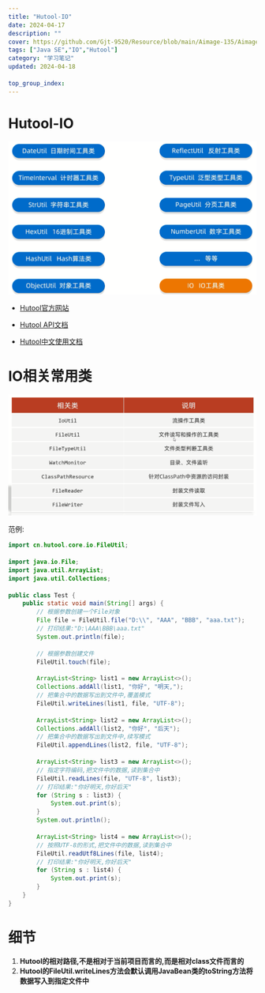 ```yaml
---
title: "Hutool-IO"
date: 2024-04-17
description: ""
cover: https://github.com/Gjt-9520/Resource/blob/main/Aimage-135/Aimage126.jpg?raw=true
tags: ["Java SE","IO","Hutool"]
category: "学习笔记"
updated: 2024-04-18
 
top_group_index: 
---
```


# Hutool-IO

![Hutool-IO](../images/Hutool.png)

- [Hutool官方网站](https://hutool.cn/)

- [Hutool API文档](https://apidoc.gitee.com/dromara/hutool/)

- [Hutool中文使用文档](https://hutool.cn/docs/#/)

# IO相关常用类

![IO相关常用类](../images/HutoolIO相关常用类.png)

范例:

```java
import cn.hutool.core.io.FileUtil;

import java.io.File;
import java.util.ArrayList;
import java.util.Collections;

public class Test {
    public static void main(String[] args) {
        // 根据参数创建一个File对象
        File file = FileUtil.file("D:\\", "AAA", "BBB", "aaa.txt");
        // 打印结果:"D:\AAA\BBB\aaa.txt"
        System.out.println(file);

        // 根据参数创建文件
        FileUtil.touch(file);

        ArrayList<String> list1 = new ArrayList<>();
        Collections.addAll(list1, "你好", "明天,");
        // 把集合中的数据写出到文件中,覆盖模式
        FileUtil.writeLines(list1, file, "UTF-8");
        
        ArrayList<String> list2 = new ArrayList<>();
        Collections.addAll(list2, "你好", "后天");
        // 把集合中的数据写出到文件中,续写模式
        FileUtil.appendLines(list2, file, "UTF-8");

        ArrayList<String> list3 = new ArrayList<>();
        // 指定字符编码,把文件中的数据,读到集合中
        FileUtil.readLines(file, "UTF-8", list3);
        // 打印结果:"你好明天,你好后天"
        for (String s : list3) {
            System.out.print(s);
        }
        System.out.println();

        ArrayList<String> list4 = new ArrayList<>();
        // 按照UTF-8的形式,把文件中的数据,读到集合中
        FileUtil.readUtf8Lines(file, list4);
        // 打印结果:"你好明天,你好后天"
        for (String s : list4) {
            System.out.print(s);
        }
    }
}
```

# 细节

1. **Hutool的相对路径,不是相对于当前项目而言的,而是相对class文件而言的**
2. **Hutool的FileUtil.writeLines方法会默认调用JavaBean类的toString方法将数据写入到指定文件中**